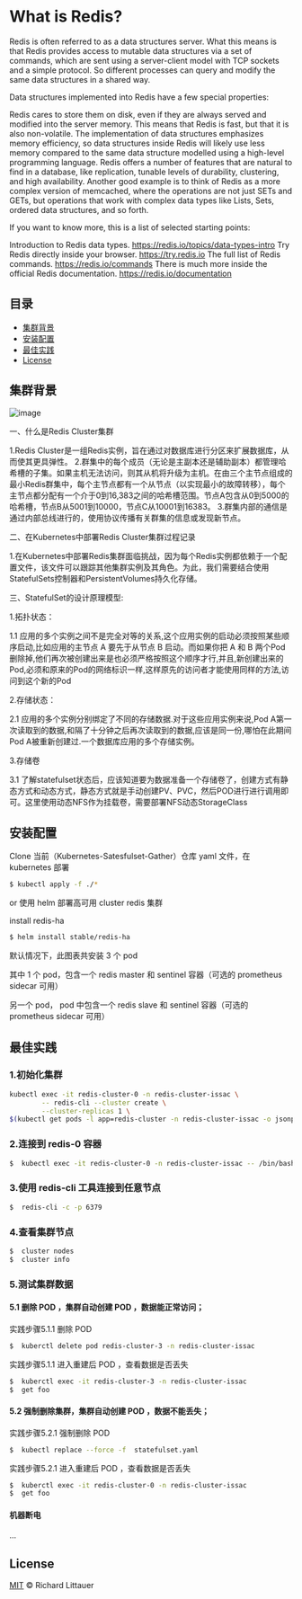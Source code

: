 # What is Redis?


Redis is often referred to as a data structures server. What this means is that Redis provides access to mutable data structures via a set of commands, which are sent using a server-client model with TCP sockets and a simple protocol. So different processes can query and modify the same data structures in a shared way.

Data structures implemented into Redis have a few special properties:

Redis cares to store them on disk, even if they are always served and modified into the server memory. This means that Redis is fast, but that it is also non-volatile.
The implementation of data structures emphasizes memory efficiency, so data structures inside Redis will likely use less memory compared to the same data structure modelled using a high-level programming language.
Redis offers a number of features that are natural to find in a database, like replication, tunable levels of durability, clustering, and high availability.
Another good example is to think of Redis as a more complex version of memcached, where the operations are not just SETs and GETs, but operations that work with complex data types like Lists, Sets, ordered data structures, and so forth.

If you want to know more, this is a list of selected starting points:

Introduction to Redis data types. https://redis.io/topics/data-types-intro
Try Redis directly inside your browser. https://try.redis.io
The full list of Redis commands. https://redis.io/commands
There is much more inside the official Redis documentation. https://redis.io/documentation


## 目录

- [集群背景](#集群背景)
- [安装配置](#安装配置)
- [最佳实践](#最佳实践)
- [License](#license)

## 集群背景

![image](https://user-images.githubusercontent.com/96233798/150905201-8402ef35-1023-44b2-a938-e1694a3510ab.png)


一、什么是Redis Cluster集群

1.Redis Cluster是一组Redis实例，旨在通过对数据库进行分区来扩展数据库，从而使其更具弹性。
2.群集中的每个成员（无论是主副本还是辅助副本）都管理哈希槽的子集。如果主机无法访问，则其从机将升级为主机。在由三个主节点组成的最小Redis群集中，每个主节点都有一个从节点（以实现最小的故障转移），每个主节点都分配有一个介于0到16,383之间的哈希槽范围。节点A包含从0到5000的哈希槽，节点B从5001到10000，节点C从10001到16383。
3.群集内部的通信是通过内部总线进行的，使用协议传播有关群集的信息或发现新节点。

二、在Kubernetes中部署Redis Cluster集群过程记录

1.在Kubernetes中部署Redis集群面临挑战，因为每个Redis实例都依赖于一个配置文件，该文件可以跟踪其他集群实例及其角色。为此，我们需要结合使用StatefulSets控制器和PersistentVolumes持久化存储。

三、StatefulSet的设计原理模型:

1.拓扑状态：

1.1 应用的多个实例之间不是完全对等的关系,这个应用实例的启动必须按照某些顺序启动,比如应用的主节点 A 要先于从节点 B 启动。而如果你把 A 和 B 两个Pod删除掉,他们再次被创建出来是也必须严格按照这个顺序才行,并且,新创建出来的Pod,必须和原来的Pod的网络标识一样,这样原先的访问者才能使用同样的方法,访问到这个新的Pod

2.存储状态：

2.1 应用的多个实例分别绑定了不同的存储数据.对于这些应用实例来说,Pod A第一次读取到的数据,和隔了十分钟之后再次读取到的数据,应该是同一份,哪怕在此期间Pod A被重新创建过.一个数据库应用的多个存储实例。

3.存储卷

3.1 了解statefulset状态后，应该知道要为数据准备一个存储卷了，创建方式有静态方式和动态方式，静态方式就是手动创建PV、PVC，然后POD进行进行调用即可。这里使用动态NFS作为挂载卷，需要部署NFS动态StorageClass


## 安装配置

Clone 当前（Kubernetes-Satesfulset-Gather）仓库 yaml 文件，在 kubernetes 部署

```sh
$ kubectl apply -f ./*
```
or 使用 helm 部署高可用 cluster redis 集群

install redis-ha 
```sh
$ helm install stable/redis-ha
```
默认情况下，此图表共安装 3 个 pod

其中 1 个 pod，包含一个 redis master 和 sentinel 容器（可选的 prometheus  sidecar 可用）

另一个 pod， pod 中包含一个 redis slave 和 sentinel 容器（可选的 prometheus sidecar 可用）


## 最佳实践

###  1.初始化集群

```sh
kubectl exec -it redis-cluster-0 -n redis-cluster-issac \
		-- redis-cli --cluster create \
		--cluster-replicas 1 \
$(kubectl get pods -l app=redis-cluster -n redis-cluster-issac -o jsonpath='{range.items[*]}{.status.podIP}:6379 ')
```
###  2.连接到 redis-0 容器

```sh
$  kubectl exec -it redis-cluster-0 -n redis-cluster-issac -- /bin/bash
```

###  3.使用 redis-cli 工具连接到任意节点
```sh
$  redis-cli -c -p 6379
```
###  4.查看集群节点
```sh
$  cluster nodes 
$  cluster info
```
###  5.测试集群数据
####  5.1 删除 POD ，集群自动创建 POD ，数据能正常访问；

实践步骤5.1.1 删除 POD
```sh
$  kuberctl delete pod redis-cluster-3 -n redis-cluster-issac 
```
实践步骤5.1.1 进入重建后 POD ，查看数据是否丢失
```sh
$  kuberctl exec -it redis-cluster-3 -n redis-cluster-issac 
$  get foo
```

####  5.2 强制删除集群，集群自动创建 POD ，数据不能丢失；

实践步骤5.2.1 强制删除 POD
```sh
$  kubectl replace --force -f  statefulset.yaml
```
实践步骤5.2.1 进入重建后 POD ，查看数据是否丢失
```sh
$  kuberctl exec -it redis-cluster-0 -n redis-cluster-issac 
$  get foo
```
#### 机器断电

...


## License

[MIT](LICENSE) © Richard Littauer
